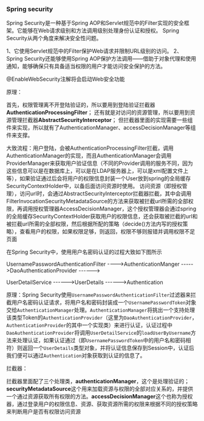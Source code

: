 ### Spring security

Spring Security是一种基于Spring AOP和Servlet规范中的Filter实现的安全框架。它能够在Web请求级别和方法调用级别处理身份认证和授权。 
Spring Security从两个角度来解决安全性问题。

1、它使用Servlet规范中的Filter保护Web请求并限制URL级别的访问。
2、Spring Security还能够使用Spring AOP保护方法调用——借助于对象代理和使用通知，能够确保只有具备适当权限的用户才能访问安全保护的方法。

@EnableWebSecurity注解将会启动Web安全功能

原理：

​       首先，权限管理离不开登陆验证的，所以要用到登陆验证拦截器**AuthenticationProcessingFilter**； 还有就是对访问的资源管理，所以要用到资源管理拦截器**AbstractSecurityInterceptor**； 但拦截器里面的实现需要一些组件来实现，所以就有了AuthenticationManager、accessDecisionManager等组件来支撑。

大致流程：用户登陆，会被AuthenticationProcessingFilter拦截，调用AuthenticationManager的实现，而且AuthenticationManager会调用ProviderManager来获取用户验证信息（不同的Provider调用的服务不同，因为这些信息可以是在数据库上，可以是在LDAP服务器上，可以是xml配置文件上等），如果验证通过后会将用户的权限信息封装一个User放到spring的全局缓存SecurityContextHolder中，以备后面访问资源时使用。 访问资源（即授权管理），访问url时，会通过AbstractSecurityInterceptor拦截器拦截，其中会调用FilterInvocationSecurityMetadataSource的方法来获取被拦截url所需的全部权限，再调用授权管理器AccessDecisionManager，这个授权管理器会通过spring的全局缓存SecurityContextHolder获取用户的权限信息，还会获取被拦截的url和被拦截url所需的全部权限，然后根据所配的策略（decide()方法内写的授权策略），查看用户的权限，如果权限足够，则返回，权限不够则报错并调用权限不足页面

在Spring Security中，使用用户名密码认证的过程大致如下图所示

UsernamePasswordAuthenticationFilter ---->AuthenticationManger ----->DaoAuthenticationProvider ------>

UserDetailService ------>UserDetails ------>Authentication

 原理：Spring Security使用`UsernamePasswordAuthenticationFilter`过滤器来拦截用户名密码认证请求，将用户名和密码封装成一个`UsernamePasswordToken`对象交给`AuthenticationManager`处理。`AuthenticationManager`将挑出一个支持处理该类型Token的`AuthenticationProvider`（这里为`DaoAuthenticationProvider`，`AuthenticationProvider`的其中一个实现类）来进行认证，认证过程中`DaoAuthenticationProvider`将调用`UserDetailService`的`loadUserByUsername`方法来处理认证，如果认证通过（即`UsernamePasswordToken`中的用户名和密码相符）则返回一个`UserDetails`类型对象，并将认证信息保存到Session中，认证后我们便可以通过`Authentication`对象获取到认证的信息了。

拦截器：

拦截器里面配了三个处理类，**authenticationManager**，这个是处理验证的；**securityMetadataSource**这个用来加载资源与权限的全部对应关系的，并提供一个通过资源获取所有权限的方法。**accessDecisionManager**这个也称为授权器，通过登录用户的权限信息、资源、获取资源所需的权限来根据不同的授权策略来判断用户是否有权限访问资源